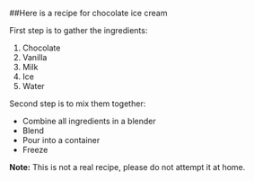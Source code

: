##Here is a recipe for chocolate ice cream

First step is to gather the ingredients:

1. Chocolate
2. Vanilla
3. Milk
4. Ice
5. Water

Second step is to mix them together:
* Combine all ingredients in a blender
* Blend
* Pour into a container
* Freeze


**Note:** This is not a real recipe, please do not attempt it at home.
